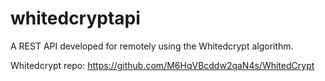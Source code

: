 # whitedcryptapi
A REST API developed for remotely using the Whitedcrypt algorithm.

Whitedcrypt repo: https://github.com/M6HqVBcddw2qaN4s/WhitedCrypt

